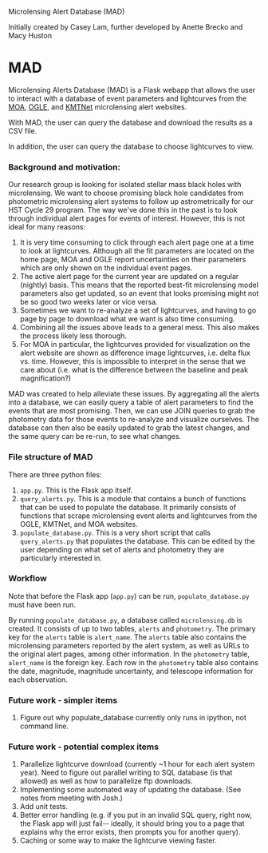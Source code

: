 Microlensing Alert Database (MAD)

Initially created by Casey Lam, further developed by Anette Brecko and Macy Huston

# MAD 
Microlensing Alerts Database (MAD) is a Flask webapp that allows the user to 
interact with a database of event parameters and lightcurves from the
[MOA](http://www.massey.ac.nz/~iabond/moa/alerts/), 
[OGLE](https://ogle.astrouw.edu.pl/ogle4/ews/), and
[KMTNet](https://kmtnet.kasi.re.kr/~ulens/)
microlensing alert websites.

With MAD, the user can query the database and download the results as a CSV file.

In addition, the user can query the database to choose lightcurves to view.

### Background and motivation:
Our research group is looking for isolated stellar mass black holes with microlensing.
We want to choose promising black hole candidates from photometric microlensing 
alert systems to follow up astrometrically for our HST Cycle 29 program.
The way we've done this in the past is to look through individual alert pages for events of interest.
However, this is not ideal for many reasons:
1. It is very time consuming to click through each alert page one at a time to look at lightcurves.
Although all the fit parameters are located on the home page, MOA and OGLE report uncertainties 
on their parameters which are only shown on the individual event pages.
2. The active alert page for the current year are updated on a regular (nightly) basis.
This means that the reported best-fit microlensing model parameters also get updated, 
so an event that looks promising might not be so good two weeks later or vice versa.  
3. Sometimes we want to re-analyze a set of lightcurves, 
and having to go page by page to download what we want is also time consuming.
4. Combining all the issues above leads to a general mess.
This also makes the process likely less thorough.
5. For MOA in particular, the lightcurves provided for visualization on the alert website
are shown as difference image lightcurves, i.e. delta flux vs. time. 
However, this is impossible to interpret in the sense that we care about (i.e. what is the
difference between the baseline and peak magnification?)

MAD was created to help alleviate these issues.
By aggregating all the alerts into a database, we can easily query a table of 
alert parameters to find the events that are most promising.
Then, we can use JOIN queries to grab the photometry data for those events
to re-analyze and visualize ourselves.
The database can then also be easily updated to grab the latest changes, and
the same query can be re-run, to see what changes.

### File structure of MAD
There are three python files:
1. `app.py`. 
This is the Flask app itself.
2. `query_alerts.py`. 
This is a module that contains a bunch of functions 
that can be used to  populate the database.
It primarily consists of functions that scrape microlensing event alerts 
and lightcurves from the OGLE, KMTNet, and MOA websites.
3. `populate_database.py`.
This is a very short script that calls `query_alerts.py` that populates the database.
This can be edited by the user depending on what set of alerts and photometry
they are particularly interested in.

### Workflow
Note that before the Flask app (`app.py`) can be run, `populate_database.py` must have been run.

By running `populate_database.py`, a database called `microlensing.db` is created.
It consists of up to two tables, `alerts` and `photometry`.
The primary key for the `alerts` table is `alert_name`. 
The `alerts` table also contains the microlensing parameters reported by the alert system,
as well as URLs to the original alert pages, among other information.
In the `photometry` table, `alert_name` is the foreign key.
Each row in the `photometry` table also contains the date, magnitude, magnitude uncertainty, 
and telescope information for each observation.

### Future work - simpler items
1. Figure out why populate_database currently only runs in ipython, not command line.

### Future work - potential complex items
1. Parallelize lightcurve download (currently ~1 hour for each alert system year). 
Need to figure out parallel writing to SQL database (is that allowed) as well as
how to parallelize ftp downloads.
2. Implementing some automated way of updating the database.
(See notes from meeting with Josh.)
3. Add unit tests.
4. Better error handling (e.g. if you put in an invalid SQL query, right now,
the Flask app will just fail-- ideally, it should bring you to a page that 
explains why the error exists, then prompts you for another query). 
5. Caching or some way to make the lightcurve viewing faster.
